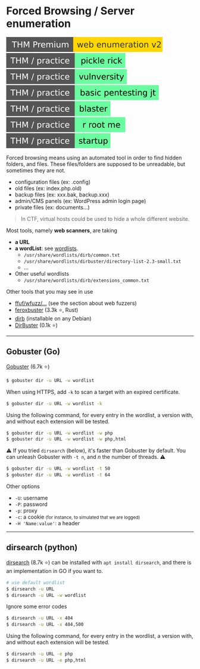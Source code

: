 # Forced Browsing / Server enumeration

[![webenumerationv2](../../../_badges/thmp/webenumerationv2.svg)](https://tryhackme.com/room/webenumerationv2)
[![picklerick](../../../_badges/thm-p/picklerick.svg)](https://tryhackme.com/room/picklerick)
[![vulnversity](../../../_badges/thm-p/vulnversity.svg)](https://tryhackme.com/room/vulnversity)
[![basicpentestingjt](../../../_badges/thm-p/basicpentestingjt.svg)](https://tryhackme.com/room/basicpentestingjt)
[![blaster](../../../_badges/thm-p/blaster.svg)](https://tryhackme.com/room/blaster)
[![rrootme](../../../_badges/thm-p/rrootme.svg)](https://tryhackme.com/room/rrootme)
[![startup](../../../_badges/thm-p/startup.svg)](https://tryhackme.com/room/startup)

<div class="row row-cols-md-2"><div>

Forced browsing means using an automated tool in order to find hidden folders, and files. These files/folders are supposed to be unreadable, but sometimes they are not.

* configuration files (ex: .config)
* old files (ex: index.php.old)
* backup files (ex: xxx.bak, backup.xxx)
* admin/CMS panels (ex: WordPress admin login page)
* private files (ex: documents...)

> In CTF, virtual hosts could be used to hide a whole different website.
</div><div>

Most tools, namely **web scanners**, are taking

* **a URL**
* **a wordList**: see [wordlists](/cybersecurity/exploitation/general/index.md#-wordlists-).
  * `/usr/share/wordlists/dirb/common.txt`
  * `/usr/share/wordlists/dirbuster/directory-list-2.3-small.txt`
  * ...
* Other useful wordlists
  * `/usr/share/wordlists/dirb/extensions_common.txt`

Other tools that you may see in use

* [ffuf/wfuzz/...](index.md) (see the section about web fuzzers)
* [feroxbuster](https://github.com/epi052/feroxbuster) (3.3k ⭐, Rust)
* [dirb](https://dirb.sourceforge.net/) (installable on any Debian)
* [DirBuster](https://github.com/KajanM/DirBuster) (0.1k ⭐)
</div></div>

<hr class="sep-both">

## Gobuster (Go)

<div class="row row-cols-md-2"><div>

[Gobuster](https://github.com/OJ/gobuster) (6.7k ⭐)

```bash
$ gobuster dir -u URL -w wordlist
```

When using HTTPS, add `-k` to scan a target with an expired certificate.

```bash
$ gobuster dir -u URL -w wordlist -k
```

Using the following command, for every entry in the wordlist, a version with, and without each extension will be tested.

```bash
$ gobuster dir -u URL -w wordlist -w php
$ gobuster dir -u URL -w wordlist -w php,html
```
</div><div>

⚠️ If you tried `dirsearch` (below), it's faster than Gobuster by default. You can unleash Gobuster with `-t n`, and $n$ the number of threads. ⚠️

```bash
$ gobuster dir -u URL -w wordlist -t 50
$ gobuster dir -u URL -w wordlist -t 64
```

Other options

* `-U`: username
* `-P`: password
* `-p`: proxy
* `-c`: a cookie <small>(for instance, to simulated that we are logged)</small>
* `-H 'Name:value'`: a header
</div></div>

<hr class="sep-both">

## dirsearch (python)

<div class="row row-cols-md-2"><div>

[dirsearch](https://github.com/maurosoria/dirsearch) (8.7k ⭐) can be installed with `apt install dirsearch`, and there is an implementation in GO if you want to.

```bash
# use default wordlist
$ dirsearch -u URL
$ dirsearch -u URL -w wordlist
```
</div><div>

Ignore some error codes

```bash
$ dirsearch -u URL -x 404
$ dirsearch -u URL -x 404,500
```

Using the following command, for every entry in the wordlist, a version with, and without each extension will be tested.

```bash
$ dirsearch -u URL -e php
$ dirsearch -u URL -e php,html
```
</div></div>